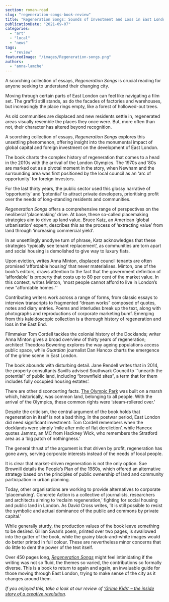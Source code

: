 ```yaml
---
section: roman-road
slug: "regeneration-songs-book-review"
title: "Regeneration Songs: Sounds of Investment and Loss in East London, Book review"
publicationDate: "2021-09-07"
categories: 
  - "art"
  - "local"
  - "news"
tags: 
  - "review"
featuredImage: "/images/Regeneration-songs.png"
authors: 
  - "anna-lamche"
---
```


A scorching collection of essays, _Regeneration Songs_ is crucial reading for anyone seeking to understand their changing city.

Moving through certain parts of East London can feel like navigating a film set. The graffiti still stands, as do the facades of factories and warehouses, but increasingly the place rings empty, like a forest of hollowed-out trees. 

As old communities are displaced and new residents settle in, regenerated areas visually resemble the places they once were. But, more often than not, their character has altered beyond recognition.

A scorching collection of essays, _Regeneration Songs_ explores this unsettling phenomenon, offering insight into the monumental impact of global capital and foreign investment on the development of East London. 

The book charts the complex history of regeneration that comes to a head in the 2010s with the arrival of the London Olympics. The 1970s and ’80s are marked out as a pivotal moment in the story, when Newham and the surrounding area was first positioned by the local council as an ‘arc of opportunity’ for foreign investors. 

For the last thirty years, the public sector used this glossy narrative of ‘opportunity’ and ‘potential’ to attract private developers, prioritising profit over the needs of long-standing residents and communities. 

_Regeneration Songs_ offers a comprehensive range of perspectives on the neoliberal 'placemaking' drive. At base, these so-called placemaking strategies aim to drive up land value. Bruce Katz, an American ‘global urbanisation’ expert, describes this as the process of ‘extracting value’ from land through ‘increasing commercial yield’. 

In an unsettlingly anodyne turn of phrase, Katz acknowledges that these strategies ‘typically see tenant replacement’, as communities are torn apart and social housing is demolished to give way to luxury flats.

Upon eviction, writes Anna Minton, displaced council tenants are often promised ‘affordable housing’ that never materialises. Minton, one of the book’s editors, draws attention to the fact that the government definition of ‘affordable’ is property that costs up to 80 per cent of the market value. In this context, writes Minton, ‘most people cannot afford to live in London’s new “affordable homes.”’

Contributing writers work across a range of forms, from classic essays to interview transcripts to fragmented “dream works” composed of quotes, notes and diary entries. Poems and interludes break up the text, along with photographs and reproductions of corporate marketing bumf. Emerging from this kaleidoscopic collection is a thorough history of regeneration and loss in the East End.

Filmmaker Tom Cordell tackles the colonial history of the Docklands; writer Anna Minton gives a broad overview of thirty years of regeneration; architect Theodora Bowering explores the way ageing populations access public space, while _Guardian_ journalist Dan Hancox charts the emergence of the grime scene in East London.

The book abounds with disturbing detail. Jane Rendell writes that in 2014, the property consultants Savills advised Southwark Council to ‘“unearth the potential” of public land, including “brownfield sites”, a term that for them includes fully occupied housing estates’. 

There are other disconcerting facts. [The Olympic Park](https://romanroadlondon.com/phil-verney-photos-the-orbit-queen-elizabeth-olympic-park/) was built on a marsh which, historically, was common land, belonging to all people. With the arrival of the Olympics, these common rights were ‘steam-rollered over.’ 

Despite the criticism, the central argument of the book holds that regeneration in itself is not a bad thing. In the postwar period, East London did need significant investment: Tom Cordell remembers when the docklands were simply ‘mile after mile of flat dereliction’, while Hancox quotes Jammz, an MC from Hackney Wick, who remembers the Stratford area as a ‘big patch of nothingness.’ 

The general thrust of the argument is that driven by profit, regeneration has gone awry, serving corporate interests instead of the needs of local people.

It is clear that market-driven regeneration is not the only option. Sue Brownill details the People’s Plan of the 1980s, which offered an alternative strategy based on the principles of public ownership of land and community participation in urban planning. 

Today, other organisations are working to provide alternatives to corporate 'placemaking'. Concrete Action is a collective of journalists, researchers and architects aiming to ‘reclaim regeneration,’ fighting for social housing and public land in London. As David Cross writes, ‘it is still possible to resist the symbolic and actual dominance of the public and commons by private capital.’ 

While generally sturdy, the production values of the book leave something to be desired. Gillian Swan’s poem, printed over two pages, is swallowed into the gutter of the book, while the grainy black-and-white images would do better printed in full colour. These are nevertheless minor concerns that do little to dent the power of the text itself.

Over 450 pages long, _[Regeneration Songs](https://www.waterstones.com/book/regeneration-songs/anna-minton/alberto-duman/9781912248230?awaid=3787&utm_source=redbrain&utm_medium=shopping&utm_campaign=css&gclid=Cj0KCQjw7MGJBhD-ARIsAMZ0eev0QqqhHdLHrk_6y1Q1wxTeQoiEdmlkQJ4aiHyW_pAB4zohp-LC3kwaAtU9EALw_wcB)_ might feel intimidating if the writing was not so fluid, the themes so varied, the contributions so formally diverse. This is a book to return to again and again, an invaluable guide for those moving through East London, trying to make sense of the city as it changes around them.

_If you enjoyed this, take a look at our review of [‘Grime Kids’ – the inside story of a creative revolution](https://romanroadlondon.com/grime-kids-book-review-dj-target/)._


